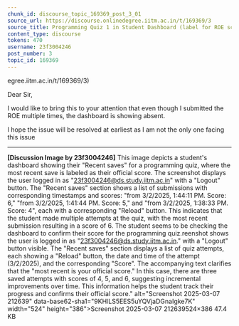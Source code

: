 ```yaml
---
chunk_id: discourse_topic_169369_post_3_01
source_url: https://discourse.onlinedegree.iitm.ac.in/t/169369/3
source_title: Programming Quiz 1 in Student Dashboard (label for ROE scores) - showing absent or incorrect
content_type: discourse
tokens: 470
username: 23f3004246
post_number: 3
topic_id: 169369
---
```


egree.iitm.ac.in/t/169369/3)

Dear Sir,

I would like to bring this to your attention that even though I submitted the ROE multiple times, the dashboard is showing absent.

I hope the issue will be resolved at earliest as I am not the only one facing this issue

---

**[Discussion Image by 23f3004246]** This image depicts a student's dashboard showing their "Recent saves" for a programming quiz, where the most recent save is labeled as their official score. The screenshot displays the user logged in as "23f3004246@ds.study.iitm.ac.in" with a "Logout" button. The "Recent saves" section shows a list of submissions with corresponding timestamps and scores: "from 3/2/2025, 1:44:11 PM. Score: 6," "from 3/2/2025, 1:41:44 PM. Score: 5," and "from 3/2/2025, 1:38:33 PM. Score: 4", each with a corresponding "Reload" button. This indicates that the student made multiple attempts at the quiz, with the most recent submission resulting in a score of 6. The student seems to be checking the dashboard to confirm their score for the programming quiz.reenshot shows the user is logged in as "23f3004246@ds.study.iitm.ac.in." with a "Logout" button visible. The "Recent saves" section displays a list of quiz attempts, each showing a "Reload" button, the date and time of the attempt (3/2/2025), and the corresponding "Score". The accompanying text clarifies that the "most recent is your official score." In this case, there are three saved attempts with scores of 4, 5, and 6, suggesting incremental improvements over time. This information helps the student track their progress and confirms their official score." alt="Screenshot 2025-03-07 212639" data-base62-sha1="9KHlLS5EES5uYQVjaDGnaIgke7K" width="524" height="386">Screenshot 2025-03-07 212639524×386 47.4 KB
